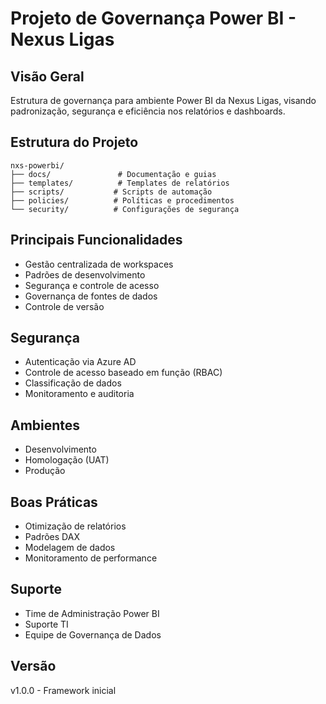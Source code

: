 # Projeto de Governança Power BI - Nexus Ligas

## Visão Geral
Estrutura de governança para ambiente Power BI da Nexus Ligas, visando padronização, segurança e eficiência nos relatórios e dashboards.

## Estrutura do Projeto
```
nxs-powerbi/
├── docs/               # Documentação e guias
├── templates/          # Templates de relatórios
├── scripts/           # Scripts de automação
├── policies/          # Políticas e procedimentos
└── security/          # Configurações de segurança
```

## Principais Funcionalidades
- Gestão centralizada de workspaces
- Padrões de desenvolvimento
- Segurança e controle de acesso
- Governança de fontes de dados
- Controle de versão

## Segurança
- Autenticação via Azure AD
- Controle de acesso baseado em função (RBAC)
- Classificação de dados
- Monitoramento e auditoria

## Ambientes
- Desenvolvimento
- Homologação (UAT)
- Produção

## Boas Práticas
- Otimização de relatórios
- Padrões DAX
- Modelagem de dados
- Monitoramento de performance

## Suporte
- Time de Administração Power BI
- Suporte TI
- Equipe de Governança de Dados

## Versão
v1.0.0 - Framework inicial
